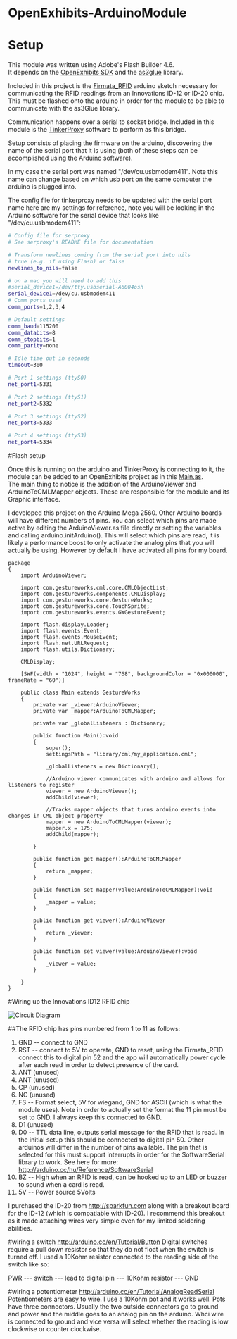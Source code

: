 OpenExhibits-ArduinoModule
==========================

# Setup
This module was written using Adobe's Flash Builder 4.6.  
It depends on the [OpenExhibits SDK](http://openexhibits.org/downloads/sdk/)  and the [as3glue](http://code.google.com/p/as3glue/) library.

Included in this project is the [Firmata_RFID](https://github.com/stigmergic/OpenExhibits-ArduinoModule/tree/master/Firmata_RFID) arduino sketch necessary for communicating the RFID readings from an Innovations ID-12 or ID-20 chip. This must be flashed onto the arduino in order for the module to be able to communicate with the as3Glue library.  

Communication happens over a serial to socket bridge.  Included in this module is the [TinkerProxy](http://code.google.com/p/tinkerit/wiki/TinkerProxy) software to perform as this bridge.

Setup consists of placing the firmware on the arduino, discovering the name of the serial port that it is using (both of these steps can be accomplished using the Arduino software).  

In my case the serial port was named "/dev/cu.usbmodem411".  Note this name can change based on which usb port on the same computer the arduino is plugged into.

The config file for tinkerproxy needs to be updated with the serial port name here are my settings for reference, note you will be looking in the Arduino software for the serial device that looks like "/dev/cu.usbmodem411":

``` bash
# Config file for serproxy
# See serproxy's README file for documentation

# Transform newlines coming from the serial port into nils
# true (e.g. if using Flash) or false
newlines_to_nils=false

# on a mac you will need to add this
#serial_device1=/dev/tty.usbserial-A6004osh
serial_device1=/dev/cu.usbmodem411
# Comm ports used
comm_ports=1,2,3,4

# Default settings
comm_baud=115200
comm_databits=8
comm_stopbits=1
comm_parity=none

# Idle time out in seconds
timeout=300

# Port 1 settings (ttyS0)
net_port1=5331

# Port 2 settings (ttyS1)
net_port2=5332

# Port 3 settings (ttyS2)
net_port3=5333

# Port 4 settings (ttyS3)
net_port4=5334

```

#Flash setup

Once this is running on the arduino and TinkerProxy is connecting to it, the module can be added to an OpenExhibits project as in this [Main.as](https://github.com/stigmergic/OpenExhibits-ArduinoModule/blob/master/Arduino-CML/src/Main.as).  
The main thing to notice is the addition of the ArduinoViewer and ArduinoToCMLMapper objects.  These are responsible for the module and its Graphic interface.  

I developed this project on the Arduino Mega 2560.  Other Arduino boards will have different numbers of pins.  You can select which pins are made active by editing the ArduinoViewer.as file directly or setting the variables and calling arduino.initArduino().  This will select which pins are read, it is likely a performance boost to only activate the analog pins that you will actually be using.  However by default I have activated all pins for my board. 

``` as3
package 
{
    import ArduinoViewer;

    import com.gestureworks.cml.core.CMLObjectList;
    import com.gestureworks.components.CMLDisplay;
    import com.gestureworks.core.GestureWorks;
    import com.gestureworks.core.TouchSprite;
    import com.gestureworks.events.GWGestureEvent;

    import flash.display.Loader;
    import flash.events.Event;
    import flash.events.MouseEvent;
    import flash.net.URLRequest;
    import flash.utils.Dictionary;

    CMLDisplay;

    [SWF(width = "1024", height = "768", backgroundColor = "0x000000", frameRate = "60")]

    public class Main extends GestureWorks
    {
        private var _viewer:ArduinoViewer;
        private var _mapper:ArduinoToCMLMapper;

        private var _globalListeners : Dictionary;

        public function Main():void 
        {
            super();
            settingsPath = "library/cml/my_application.cml";

            _globalListeners = new Dictionary();

            //Arduino viewer communicates with arduino and allows for listeners to register
            viewer = new ArduinoViewer();
            addChild(viewer);

            //Tracks mapper objects that turns arduino events into changes in CML object property
            mapper = new ArduinoToCMLMapper(viewer);
            mapper.x = 175;
            addChild(mapper);

        }

        public function get mapper():ArduinoToCMLMapper
        {
            return _mapper;
        }

        public function set mapper(value:ArduinoToCMLMapper):void
        {
            _mapper = value;
        }

        public function get viewer():ArduinoViewer
        {
            return _viewer;
        }

        public function set viewer(value:ArduinoViewer):void
        {
            _viewer = value;
        }

    }
}
```

#Wiring up the Innovations ID12 RFID chip

<img src="https://github.com/stigmergic/OpenExhibits-ArduinoModule/raw/master/circuits/OpenExhibits-Arduino-setup2_bb.jpg" alt="Circuit Diagram"/>

##The RFID chip has pins numbered from 1 to 11 as follows:
1. GND -- connect to GND
2. RST -- connect to 5V to operate, GND to reset, using the Firmata_RFID connect this to digital pin 52 and the app will automatically power cycle after each read in order to detect presence of the card.
3. ANT (unused)
4. ANT (unused)
5. CP (unused)
6. NC (unused)
7. FS -- Format select, 5V for wiegand, GND for ASCII (which is what the module uses).  Note in order to actually set the format the 11 pin must be set to GND. I always keep this connected to GND.
8. D1 (unused)
9. D0 -- TTL data line, outputs serial message for the RFID that is read.  In the initial setup this should be connected to digital pin 50.  Other arduinos will differ in the number of pins available.  The pin that is selected for this must support interrupts in order for  the SoftwareSerial library to work. See here for more: http://arduino.cc/hu/Reference/SoftwareSerial
10. BZ -- High when an RFID is read, can be hooked up to an LED or buzzer to sound when a card is read.
11. 5V -- Power source 5Volts

I purchased the ID-20 from http://sparkfun.com along with a breakout board for the ID-12 (which is compatiable with ID-20).  I recommend this breakout as it made attaching wires very simple even for my limited soldering abilities.

#wiring a switch
http://arduino.cc/en/Tutorial/Button
Digital switches require a pull down resistor so that they do not float when the switch is turned off.  I used a 10Kohm resistor connected to the reading side of the switch like so:

PWR --- switch --- lead to digital pin --- 10Kohm resistor --- GND

#wiring a potentiometer
http://arduino.cc/en/Tutorial/AnalogReadSerial
Potentiometers are easy to wire. I use a 10Kohm pot and it works well.  Pots have three connectors.  Usually the two outside connectors go to ground and power and the middle goes to an analog pin on the arduino.  Whci wire is connected to ground and vice versa will select whether the reading is low clockwise or counter clockwise.
